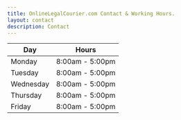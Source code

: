 ```yaml
---
title: OnlineLegalCourier.com Contact & Working Hours.
layout: contact
description: Contact
---
```


 

| Day       | Hours   |
| --------- | --------------- |
| Monday    | 8:00am - 5:00pm  |
| Tuesday   | 8:00am - 5:00pm |
| Wednesday | 8:00am - 5:00pm |
| Thursday  | 8:00am - 5:00pm |
| Friday    | 8:00am - 5:00pm |
